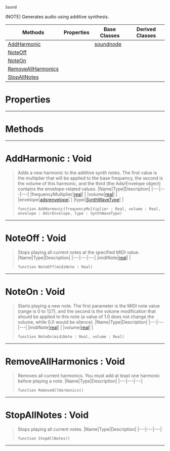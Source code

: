  `Sound`

(NOTE) Generates audio using additive synthesis.

|Methods|Properties|Base Classes|Derived Classes|
|---|---|---|---|
|[ AddHarmonic](https://github.com/zeroengineteam/ZeroDocs/code_reference/class_reference/additivesynthnode.markdown#addharmonic-void)| |[soundnode](https://github.com/zeroengineteam/ZeroDocs/code_reference/class_reference/soundnode.markdown)| |
|[ NoteOff](https://github.com/zeroengineteam/ZeroDocs/code_reference/class_reference/additivesynthnode.markdown#noteoff-void)| | | |
|[ NoteOn](https://github.com/zeroengineteam/ZeroDocs/code_reference/class_reference/additivesynthnode.markdown#noteon-void)| | | |
|[ RemoveAllHarmonics](https://github.com/zeroengineteam/ZeroDocs/code_reference/class_reference/additivesynthnode.markdown#removeallharmonics-void)| | | |
|[ StopAllNotes](https://github.com/zeroengineteam/ZeroDocs/code_reference/class_reference/additivesynthnode.markdown#stopallnotes-void)| | | |


 #  Properties


---  
 #  Methods


---  
 #  AddHarmonic : Void

> Adds a new harmonic to the additive synth notes. The first value is the multiplier that will be applied to the base frequency, the second is the volume of this harmonic, and the third (the AdsrEnvelope object) contains the envelope-related values.
> |Name|Type|Description|
> |---|---|---|
> |frequencyMultiplier|[real](https://github.com/zeroengineteam/ZeroDocs/code_reference/zilch_base_types/real.markdown)| |
> |volume|[real](https://github.com/zeroengineteam/ZeroDocs/code_reference/zilch_base_types/real.markdown)| |
> |envelope|[adsrenvelope](https://github.com/zeroengineteam/ZeroDocs/code_reference/class_reference/adsrenvelope.markdown)| |
> |type|[SynthWaveType](https://github.com/zeroengineteam/ZeroDocs/code_reference/enum_reference.markdown#synthwavetype)| |
> ``` lang=cpp, name=Zilch
> function AddHarmonic(frequencyMultiplier : Real, volume : Real, envelope : AdsrEnvelope, type : SynthWaveType)
> ``` 


---  
 #  NoteOff : Void

> Stops playing all current notes at the specified MIDI value.
> |Name|Type|Description|
> |---|---|---|
> |midiNote|[real](https://github.com/zeroengineteam/ZeroDocs/code_reference/zilch_base_types/real.markdown)| |
> ``` lang=cpp, name=Zilch
> function NoteOff(midiNote : Real)
> ``` 


---  
 #  NoteOn : Void

> Starts playing a new note. The first parameter is the MIDI note value (range is 0 to 127), and the second is the volume modification that should be applied to this note (a value of 1.0 does not change the volume, while 0.0 would be silence).
> |Name|Type|Description|
> |---|---|---|
> |midiNote|[real](https://github.com/zeroengineteam/ZeroDocs/code_reference/zilch_base_types/real.markdown)| |
> |volume|[real](https://github.com/zeroengineteam/ZeroDocs/code_reference/zilch_base_types/real.markdown)| |
> ``` lang=cpp, name=Zilch
> function NoteOn(midiNote : Real, volume : Real)
> ``` 


---  
 #  RemoveAllHarmonics : Void

> Removes all current harmonics. You must add at least one harmonic before playing a note.
> |Name|Type|Description|
> |---|---|---|
> ``` lang=cpp, name=Zilch
> function RemoveAllHarmonics()
> ``` 


---  
 #  StopAllNotes : Void

> Stops playing all current notes.
> |Name|Type|Description|
> |---|---|---|
> ``` lang=cpp, name=Zilch
> function StopAllNotes()
> ``` 


---  
 

 